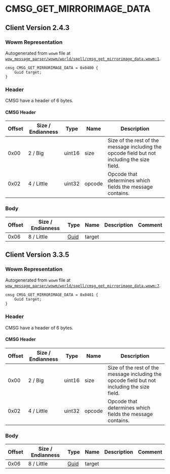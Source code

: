 # CMSG_GET_MIRRORIMAGE_DATA

## Client Version 2.4.3

### Wowm Representation

Autogenerated from `wowm` file at [`wow_message_parser/wowm/world/spell/cmsg_get_mirrorimage_data.wowm:1`](https://github.com/gtker/wow_messages/tree/main/wow_message_parser/wowm/world/spell/cmsg_get_mirrorimage_data.wowm#L1).
```rust,ignore
cmsg CMSG_GET_MIRRORIMAGE_DATA = 0x0400 {
    Guid target;
}
```
### Header

CMSG have a header of 6 bytes.

#### CMSG Header

| Offset | Size / Endianness | Type   | Name   | Description |
| ------ | ----------------- | ------ | ------ | ----------- |
| 0x00   | 2 / Big           | uint16 | size   | Size of the rest of the message including the opcode field but not including the size field.|
| 0x02   | 4 / Little        | uint32 | opcode | Opcode that determines which fields the message contains.|

### Body

| Offset | Size / Endianness | Type | Name | Description | Comment |
| ------ | ----------------- | ---- | ---- | ----------- | ------- |
| 0x06 | 8 / Little | [Guid](../spec/packed-guid.md) | target |  |  |

## Client Version 3.3.5

### Wowm Representation

Autogenerated from `wowm` file at [`wow_message_parser/wowm/world/spell/cmsg_get_mirrorimage_data.wowm:7`](https://github.com/gtker/wow_messages/tree/main/wow_message_parser/wowm/world/spell/cmsg_get_mirrorimage_data.wowm#L7).
```rust,ignore
cmsg CMSG_GET_MIRRORIMAGE_DATA = 0x0401 {
    Guid target;
}
```
### Header

CMSG have a header of 6 bytes.

#### CMSG Header

| Offset | Size / Endianness | Type   | Name   | Description |
| ------ | ----------------- | ------ | ------ | ----------- |
| 0x00   | 2 / Big           | uint16 | size   | Size of the rest of the message including the opcode field but not including the size field.|
| 0x02   | 4 / Little        | uint32 | opcode | Opcode that determines which fields the message contains.|

### Body

| Offset | Size / Endianness | Type | Name | Description | Comment |
| ------ | ----------------- | ---- | ---- | ----------- | ------- |
| 0x06 | 8 / Little | [Guid](../spec/packed-guid.md) | target |  |  |

